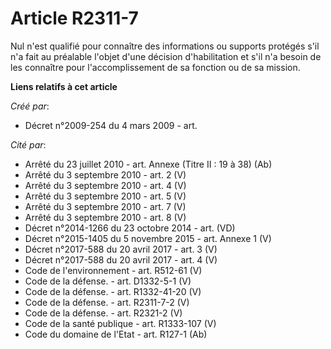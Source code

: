 # Article R2311-7

Nul n'est qualifié pour connaître des informations ou supports protégés s'il n'a fait au préalable l'objet d'une décision
d'habilitation et s'il n'a besoin de les connaître pour l'accomplissement de sa fonction ou de sa mission.

**Liens relatifs à cet article**

_Créé par_:

  - Décret n°2009-254 du 4 mars 2009 - art.

_Cité par_:

  - Arrêté du 23 juillet 2010 - art. Annexe (Titre II : 19 à 38) (Ab)
  - Arrêté du 3 septembre 2010 - art. 2 (V)
  - Arrêté du 3 septembre 2010 - art. 4 (V)
  - Arrêté du 3 septembre 2010 - art. 5 (V)
  - Arrêté du 3 septembre 2010 - art. 7 (V)
  - Arrêté du 3 septembre 2010 - art. 8 (V)
  - Décret n°2014-1266 du 23 octobre 2014 - art. (VD)
  - Décret n°2015-1405 du 5 novembre 2015 - art. Annexe 1 (V)
  - Décret n°2017-588 du 20 avril 2017 - art. 3 (V)
  - Décret n°2017-588 du 20 avril 2017 - art. 4 (V)
  - Code de l'environnement - art. R512-61 (V)
  - Code de la défense. - art. D1332-5-1 (V)
  - Code de la défense. - art. R1332-41-20 (V)
  - Code de la défense. - art. R2311-7-2 (V)
  - Code de la défense. - art. R2321-2 (V)
  - Code de la santé publique - art. R1333-107 (V)
  - Code du domaine de l'Etat - art. R127-1 (Ab)
